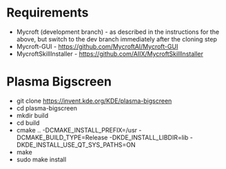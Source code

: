 # Requirements

- Mycroft (development branch) - as described in the instructions for the above, but switch to the dev branch immediately after the cloning step
- Mycroft-GUI - https://github.com/MycroftAI/Mycroft-GUI
- MycroftSkillInstaller - https://github.com/AIIX/MycroftSkillInstaller

# Plasma Bigscreen
  + git clone https://invent.kde.org/KDE/plasma-bigscreen
  + cd plasma-bigscreen
  + mkdir build
  + cd build
  + cmake .. -DCMAKE_INSTALL_PREFIX=/usr -DCMAKE_BUILD_TYPE=Release -DKDE_INSTALL_LIBDIR=lib -DKDE_INSTALL_USE_QT_SYS_PATHS=ON
  + make
  + sudo make install
